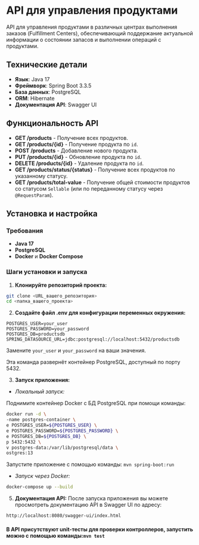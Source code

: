 # API для управления продуктами

API для управления продуктами в различных центрах выполнения заказов (Fulfillment Centers), обеспечивающий поддержание актуальной информации о состоянии запасов и выполнении операций с продуктами.

## Технические детали

- **Язык**: Java 17
- **Фреймворк**: Spring Boot 3.3.5
- **База данных**: PostgreSQL
- **ORM**: Hibernate
- **Документация API**: Swagger UI

## Функциональность API

- **GET /products** - Получение всех продуктов.
- **GET /products/{id}** - Получение продукта по `id`.
- **POST /products** - Добавление нового продукта.
- **PUT /products/{id}** - Обновление продукта по `id`.
- **DELETE /products/{id}** - Удаление продукта по `id`.
- **GET /products/status/{status}** - Получение всех продуктов по указанному статусу.
- **GET /products/total-value** - Получение общей стоимости продуктов со статусом `Sellable` (или по переданному статусу через `@RequestParam`).

## Установка и настройка

### Требования
- **Java 17**
- **PostgreSQL**
- **Docker** и **Docker Compose**

### Шаги установки и запуска

1. **Клонируйте репозиторий проекта:**
```bash
git clone <URL_вашего_репозитория>
cd <папка_вашего_проекта>
```

2. **Создайте файл .env для конфигурации переменных окружения:**

```env
POSTGRES_USER=your_user
POSTGRES_PASSWORD=your_password
POSTGRES_DB=productsdb
SPRING_DATASOURCE_URL=jdbc:postgresql://localhost:5432/productsdb
```
Замените `your_user` и `your_password` на ваши значения.

Эта команда развернёт контейнер PostgreSQL, доступный по порту 5432.

3. **Запуск приложения:**

- *Локальный запуск:*
   
Поднимите контейнер Docker c БД PostgreSQL при помощи команды:
```bash
docker run -d \
-name postgres-container \
e POSTGRES_USER=${POSTGRES_USER} \
e POSTGRES_PASSWORD=${POSTGRES_PASSWORD} \
e POSTGRES_DB=${POSTGRES_DB} \
p 5432:5432 \
v postgres-data:/var/lib/postgresql/data \
ostgres:13
```
Запустите приложение с помощью команды:
```mvn spring-boot:run```

- *Запуск через Docker:*
   
```bash
docker-compose up --build
```
  
5. **Документация API:** После запуска приложения вы можете просмотреть документацию API в Swagger UI по адресу:

```bash
http://localhost:8080/swagger-ui/index.html
```

#### В API присутствуют unit-тесты для проверки контроллеров, запустить можно с помощью команды:```mvn test```
  